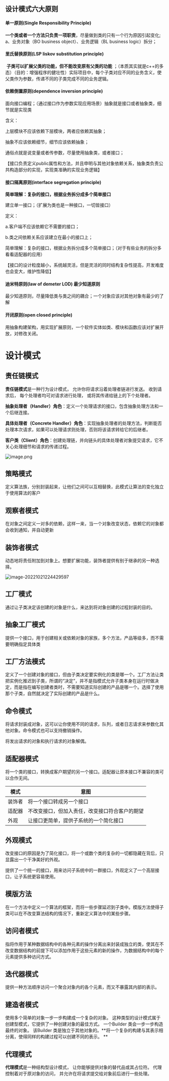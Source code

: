 ## 设计模式六大原则

#### 单一原则(Single Responsibility Principle)

​        **一个类或者一个方法只负责一项职责**，尽量做到类的只有一个行为原因引起变化; a、业务对象（BO business
object）、业务逻辑（BL business logic）拆分；

#### 里氏替换原则(LSP liskov substitution principle)

​        **子类可以扩展父类的功能，但不能改变原有父类的功能**
；（本质其实就是c++的多态）（目的：增强程序的健壮性）实际项目中，每个子类对应不同的业务含义，使父类作为参数，传递不同的子类完成不同的业务逻辑。

#### 依赖倒置原则(dependence inversion principle)

面向接口编程；（通过接口作为参数实现应用场景）抽象就是接口或者抽象类，细节就是实现类

含义：

上层模块不应该依赖下层模块，两者应依赖其抽象；

抽象不应该依赖细节，细节应该依赖抽象；

通俗点就是说变量或者传参数，尽量使用抽象类，或者接口；

【接口负责定义public属性和方法，并且申明与其他对象依赖关系，抽象类负责公共构造部分的实现，实现类准确的实现业务逻辑】

#### 接口隔离原则(interface segregation principle)

**简单理解：复杂的接口，根据业务拆分成多个简单接口**

建立单一接口；（扩展为类也是一种接口，一切皆接口）

定义：

a.客户端不应该依赖它不需要的接口；

b.类之间依赖关系应该建立在最小的接口上；

简单理解：复杂的接口，根据业务拆分成多个简单接口；（对于有些业务的拆分多看看适配器的应用）

【接口的设计粒度越小，系统越灵活，但是灵活的同时结构复杂性提高，开发难度也会变大，维护性降低】

#### 迪米特原则(law of demeter LOD) 最少知道原则

​ 最少知道原则，尽量降低类与类之间的耦合；一个对象应该对其他对象有最少的了解

#### 开闭原则(open closed principle)

​ 用抽象构建架构，用实现扩展原则，一个软件实体如类、模块和函数应该对扩展开放，对修改关闭。

# 设计模式

## 责任链模式

**责任链模式**是一种行为设计模式， 允许你将请求沿着处理者链进行发送。 收到请求后， 每个处理者均可对请求进行处理，
或将其传递给链上的下个处理者。

**抽象处理者（Handler）角色**：定义一个处理请求的接口，包含抽象处理方法和一个后继连接。

**具体处理者（Concrete Handler）角色**：实现抽象处理者的处理方法，判断能否处理本次请求，如果可以处理请求则处理，否则将该请求转给它的后继者。

**客户类（Client）角色**：创建处理链，并向链头的具体处理者对象提交请求，它不关心处理细节和请求的传递过程。

![image.png](https://ucc.alicdn.com/pic/developer-ecology/5079e3580c0842c3a608dd9ed542b257.png)

## 策略模式

定义算法族，分别封装起来，让他们之间可以互相替换，此模式让算法的变化独立于使用算法的客户

## 观察者模式

在对象之间定义一对多的依赖，这样一来，当一个对象改变状态，依赖它的对象都会收到通知，并自动更新

## 装饰者模式

动态地将责任附加到对象上。想要扩展功能，装饰者提供有别于继承的另一种选择。

![image-20221021224429597](/Users/madongming/IdeaProjects/learn/docs/noteImg/image-20221021224429597.png)

## 工厂模式

通过让子类决定该创建的对象是什么，来达到将对象创建的过程封装的目的。

## 抽象工厂模式

提供一个接口，用于创建相关或依赖对象的家族，多个方法，产品等级多，而不需要明确指定具体类

## 工厂方法模式

定义了一个创建对象的接口，但由子类决定要实例化的类是哪一个。工厂方法让类把实例化推迟到子类，所谓的“决定”，并不是指模式允许子类本身在运行时做决定，而是指在编写创建者类时，不需要知道实际创建的产品是哪一个。选择了使用那个子类，自然就决定了实际创建的产品是什么。

## 命令模式

将请求封装成对象，这可以让你使用不同的请求，队列，或者日志请求来参数化其他对象。命令模式也可以支持撤销操作。

将发出请求的对象和执行请求的对象解偶。

## 适配器模式

将一个类的接口，转换成客户期望的另一个接口。适配器让原本接口不兼容的类可以合作无间。

| 模式  | 意图                      |
|-----|-------------------------|
| 装饰者 | 将一个接口转成另一个接口            |
| 适配器 | 不改变接口，但加入责任，改变接口符合客户的期望 |
| 外观  | 让接口更简单，提供子系统的一个简化接口     |

## 外观模式

改变接口的原因是为了简化接口，将一个或数个类的复杂的一切都隐藏在背后，只显露出一个干净美好的外观。

提供了一个统一的接口，用来访问子系统中的一群接口，外观定义了一个高层接口，让子系统更容易使用。

## 模版方法

​ 在一个方法中定义一个算法的框架，而将一些步骤延迟到子类中。模版方法使得子类可以在不改变算法结构的情况下，重新定义算法中的某些步骤。

## 访问者模式

​ 指将作用于某种数据结构中的各种元素的操作分离出来封装成独立的类，使其在不改变数据结构的前提下可以添加作用于这些元素的新的操作，为数据结构中的每个元素提供多种访问方式。

## 迭代器模式

提供一种方法顺序访问一个聚合对象内的各个元素，而又不暴露其内部的表示。

## 建造者模式

使用多个简单的对象一步一步构建成一个复杂的对象。 这种类型的设计模式属于创建型模式，它提供了一种创建对象的最佳方式。
一个Builder 类会一步一步构造最终的对象。 该Builder 类是独立于其他对象的。**将一个复杂的构建与其表示相分离，使得同样的构建过程可以创建不同的表示。
**

## 代理模式

**代理模式**是一种结构型设计模式， 让你能够提供对象的替代品或其占位符。 代理控制着对于原对象的访问， 并允许在将请求提交给对象前后进行一些处理。
